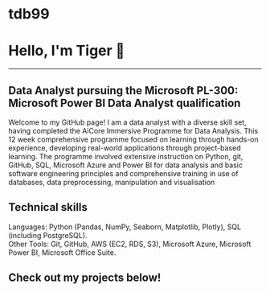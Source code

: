 # tdb99
# Hello, I'm Tiger 👋
--- 
## Data Analyst pursuing the Microsoft PL-300: Microsoft Power BI Data Analyst qualification 

Welcome to my GitHub page! I am a data analyst with a diverse skill set, having completed the AiCore Immersive Programme for Data Analysis. This 12 week comprehensive programme focused on learning through hands-on experience, developing real-world applications through project-based learning. The programme involved extensive instruction on Python, git, GitHub, SQL, Microsoft Azure and Power BI for data analysis and basic software engineering principles and comprehensive training in use of databases, data preprocessing, manipulation and visualisation

## Technical skills
Languages: Python (Pandas, NumPy, Seaborn, Matplotlib, Plotly), SQL (including PostgreSQL).                   
Other Tools: Git, GitHub, AWS (EC2, RDS, S3), Microsoft Azure, Microsoft Power BI, Microsoft Office Suite.

## Check out my projects below!





